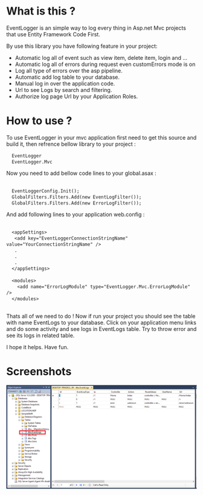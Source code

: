 # What is this ?

EventLogger is an simple way to log every thing in Asp.net Mvc projects that use Entity Framework Code First.

By use this library you have following feature in your project:
- Automatic log all of event such as view item, delete item, login and ...
- Automatic log all of errors during request even customErrors mode is on
- Log all type of errors over the asp pipeline.
- Automatic add log table to your database.
- Manual log in over the application code.
- Url to see Logs by search and filtering.
- Authorize log page Url by your Application Roles.

# How to use ?

To use EventLogger in your mvc application first need to get this source and build it, then refrence bellow library to your project :

```code
  EventLogger
  EventLogger.Mvc
```
Now you need to add bellow code lines to your global.asax :

```code

  EventLoggerConfig.Init();
  GlobalFilters.Filters.Add(new EventLogFilter());
  GlobalFilters.Filters.Add(new ErrorLogFilter());
```
And add following lines to your application web.config :

```code

  <appSettings>
   <add key="EventLoggerConnectionStringName" value="YourConnectionStringName" />
   .
   .
   .
  </appSettings>
  
  <modules>
    <add name="ErrorLogModule" type="EventLogger.Mvc.ErrorLogModule" />
  </modules>
  
```
Thats all of we need to do !
Now if run your project you should see the table with name EventLogs to your database.
Click on your application menu links and do some activity and see logs in EventLogs table.
Try to throw error and see its logs in related table.

I hope it helps.
Have fun.

# Screenshots

![EventLogger](https://github.com/hamed-shirbandi/EventLogger/blob/master/EventLogger.Mvc.Example/Content/img/1.png)
